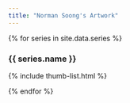 ```yaml
---
title: "Norman Soong's Artwork"
---
```

<link rel="stylesheet" href="{{ site.baseurl }}/lightbox2/dist/css/lightbox.min.css">
<link rel="stylesheet" href="{{ site.baseurl }}/css/thumb-list.css">
<link rel="stylesheet" href="{{ site.baseurl }}/css/custom.css">

{% for series in site.data.series %}

### {{ series.name }}

{% include thumb-list.html %}

{% endfor %}



<script type="text/javascript" src="{{ site.baseurl }}/lightbox2/dist/js/lightbox-plus-jquery.js"></script>
<script>
	lightbox.option({
		'disableScrolling': true
	});
</script>
